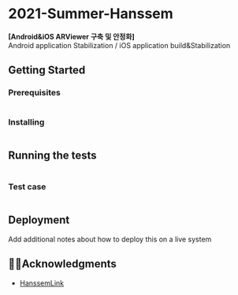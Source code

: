 # 2021-Summer-Hanssem

**[Android&iOS ARViewer 구축 및 안정화]**  
Android application Stabilization / iOS application build&Stabilization

## Getting Started 


### Prerequisites 

```

```

### Installing 

```

```

## Running the tests 



```

```

### Test case

```

```

## Deployment 

Add additional notes about how to deploy this on a live system 




## 🤝🏻Acknowledgments

* [HanssemLink](https://github.com/ddllttmmddwwnnAccount)
